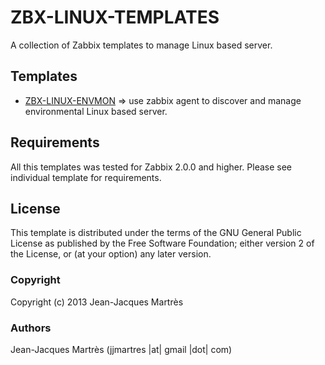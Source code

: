 ZBX-LINUX-TEMPLATES
=====================

A collection of Zabbix templates to manage Linux based server.

Templates
---------

  * [ZBX-LINUX-ENVMON](https://github.com/jjmartres/Zabbix/tree/master/zbx-templates/zbx-linux/zbx-linux-envmon) => use zabbix agent to discover and manage environmental Linux based server.

Requirements
------------

All this templates was tested for Zabbix 2.0.0 and higher. Please see individual template for requirements.

License
-------

This template is distributed  under the terms of the GNU General Public License as published by the Free Software Foundation; either version 2 of the License, or (at your option) any later version.

### Copyright

  Copyright (c) 2013 Jean-Jacques Martrès

### Authors

  Jean-Jacques Martrès
  (jjmartres |at| gmail |dot| com)
